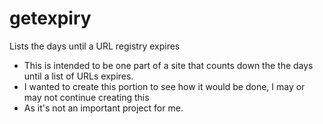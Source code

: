 # getexpiry
 Lists the days until a URL registry expires
 
 * This is intended to be one part of a site that counts down the the days until a list of URLs expires. 
 * I wanted to create this portion to see how it would be done, I may or may not continue creating this
 * As it's not an important project for me.
